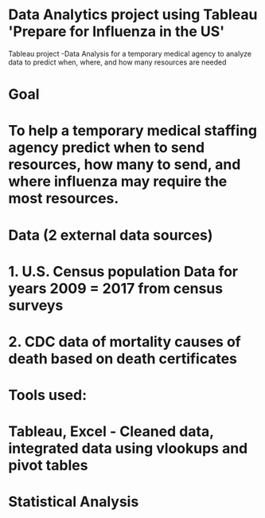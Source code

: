 # Data Analytics project using Tableau 'Prepare for Influenza in the US'
Tableau project -Data Analysis for a temporary medical agency to analyze data to predict when, where, and how many resources are needed
# Goal
# To help a temporary medical staffing agency predict when to send resources, how many to send, and where influenza may require the most resources.
# Data (2 external data sources)
# 1. U.S. Census population Data for years 2009 = 2017 from census surveys
# 2. CDC data of mortality causes of death based on death certificates
# Tools used:
# Tableau, Excel - Cleaned data, integrated data using vlookups and pivot tables
# Statistical Analysis

